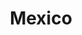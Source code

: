 ---
title: Mexico
layout: post
description: summary
menu: nav/world/nations.html
image: 
tags: [Nations]
---